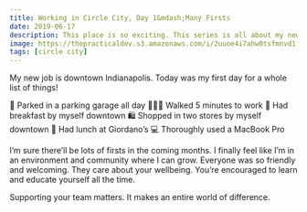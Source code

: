 ```yaml
---
title: Working in Circle City, Day 1&mdash;Many Firsts
date: 2019-06-17
description: This place is so exciting. This series is all about my new adventure.
image: https://thepracticaldev.s3.amazonaws.com/i/2uuoe4i7ahw0tsfmnvd1.jpeg
tags: [circle city]
---
```


My new job is downtown Indianapolis. Today was my first day for a whole list of things!

🚗 Parked in a parking garage all day
🚶🏼‍♀️ Walked 5 minutes to work
🍳 Had breakfast by myself downtown
🛍 Shopped in two stores by myself downtown
🍕 Had lunch at Giordano’s
💻 Thoroughly used a MacBook Pro

I’m sure there’ll be lots of firsts in the coming months. I finally feel like I’m in an environment and community where I can grow. Everyone was so friendly and welcoming. They care about your wellbeing. You’re encouraged to learn and educate yourself all the time.

Supporting your team matters. It makes an entire world of difference.
